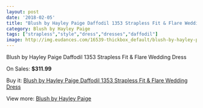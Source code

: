```yaml
---
layout: post
date: '2018-02-05'
title: "Blush by Hayley Paige Daffodil 1353 Strapless Fit & Flare Wedding Dress"
category: Blush by Hayley Paige
tags: ["strapless","style","dress","dresses","daffodil"]
image: http://img.eudances.com/16539-thickbox_default/blush-by-hayley-paige-daffodil-1353-strapless-fit-flare-wedding-dress.jpg
---
```

Blush by Hayley Paige Daffodil 1353 Strapless Fit & Flare Wedding Dress

On Sales: **$311.99**
<a href="https://www.eudances.com/en/blush-by-hayley-paige/4864-blush-by-hayley-paige-daffodil-1353-strapless-fit-flare-wedding-dress.html"><amp-img layout="responsive" width="600" height="600" src="//img.eudances.com/16539-thickbox_default/blush-by-hayley-paige-daffodil-1353-strapless-fit-flare-wedding-dress.jpg" alt="Blush by Hayley Paige Daffodil 1353 Strapless Fit & Flare Wedding Dress 0" /></a>
<a href="https://www.eudances.com/en/blush-by-hayley-paige/4864-blush-by-hayley-paige-daffodil-1353-strapless-fit-flare-wedding-dress.html"><amp-img layout="responsive" width="600" height="600" src="//img.eudances.com/16541-thickbox_default/blush-by-hayley-paige-daffodil-1353-strapless-fit-flare-wedding-dress.jpg" alt="Blush by Hayley Paige Daffodil 1353 Strapless Fit & Flare Wedding Dress 1" /></a>
<a href="https://www.eudances.com/en/blush-by-hayley-paige/4864-blush-by-hayley-paige-daffodil-1353-strapless-fit-flare-wedding-dress.html"><amp-img layout="responsive" width="600" height="600" src="//img.eudances.com/16540-thickbox_default/blush-by-hayley-paige-daffodil-1353-strapless-fit-flare-wedding-dress.jpg" alt="Blush by Hayley Paige Daffodil 1353 Strapless Fit & Flare Wedding Dress 2" /></a>

Buy it: [Blush by Hayley Paige Daffodil 1353 Strapless Fit & Flare Wedding Dress](https://www.eudances.com/en/blush-by-hayley-paige/4864-blush-by-hayley-paige-daffodil-1353-strapless-fit-flare-wedding-dress.html "Blush by Hayley Paige Daffodil 1353 Strapless Fit & Flare Wedding Dress")

View more: [Blush by Hayley Paige](https://www.eudances.com/en/90-blush-by-hayley-paige "Blush by Hayley Paige")